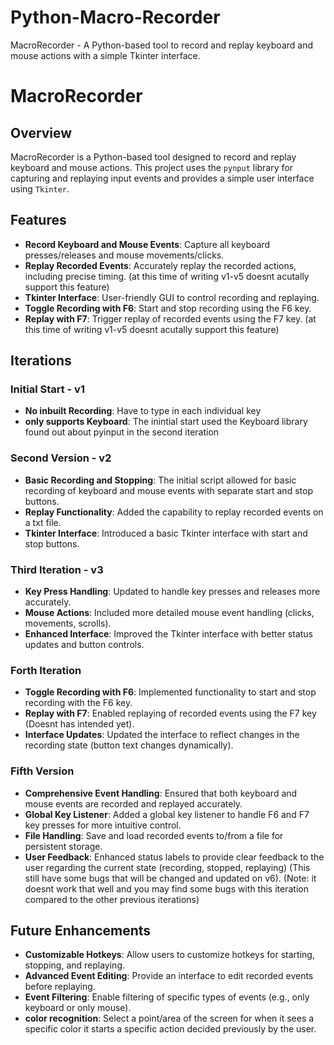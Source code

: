 # Python-Macro-Recorder
MacroRecorder - A Python-based tool to record and replay keyboard and mouse actions with a simple Tkinter interface.


# MacroRecorder

## Overview
MacroRecorder is a Python-based tool designed to record and replay keyboard and mouse actions. This project uses the `pynput` library for capturing and replaying input events and provides a simple user interface using `Tkinter`.

## Features
- **Record Keyboard and Mouse Events**: Capture all keyboard presses/releases and mouse movements/clicks.
- **Replay Recorded Events**: Accurately replay the recorded actions, including precise timing. (at this time of writing v1-v5 doesnt acutally support this feature)
- **Tkinter Interface**: User-friendly GUI to control recording and replaying.
- **Toggle Recording with F6**: Start and stop recording using the F6 key.
- **Replay with F7**: Trigger replay of recorded events using the F7 key. (at this time of writing v1-v5 doesnt acutally support this feature)


## Iterations
### Initial Start - v1
- **No inbuilt Recording**: Have to type in each individual key
- **only supports Keyboard**: The inintial start used the Keyboard library found out about pyinput in the second iteration

### Second Version - v2
- **Basic Recording and Stopping**: The initial script allowed for basic recording of keyboard and mouse events with separate start and stop buttons.
- **Replay Functionality**: Added the capability to replay recorded events on a txt file.
- **Tkinter Interface**: Introduced a basic Tkinter interface with start and stop buttons.

### Third Iteration - v3
- **Key Press Handling**: Updated to handle key presses and releases more accurately.
- **Mouse Actions**: Included more detailed mouse event handling (clicks, movements, scrolls).
- **Enhanced Interface**: Improved the Tkinter interface with better status updates and button controls.

### Forth Iteration 
- **Toggle Recording with F6**: Implemented functionality to start and stop recording with the F6 key.
- **Replay with F7**: Enabled replaying of recorded events using the F7 key (Doesnt has intended yet).
- **Interface Updates**: Updated the interface to reflect changes in the recording state (button text changes dynamically).

### Fifth Version
- **Comprehensive Event Handling**: Ensured that both keyboard and mouse events are recorded and replayed accurately.
- **Global Key Listener**: Added a global key listener to handle F6 and F7 key presses for more intuitive control.
- **File Handling**: Save and load recorded events to/from a file for persistent storage.
- **User Feedback**: Enhanced status labels to provide clear feedback to the user regarding the current state (recording, stopped, replaying) (This still have some bugs that will be changed and updated on v6).
  (Note: it doesnt work that well and you may find some bugs with this iteration compared to the other previous iterations)

## Future Enhancements
- **Customizable Hotkeys**: Allow users to customize hotkeys for starting, stopping, and replaying.
- **Advanced Event Editing**: Provide an interface to edit recorded events before replaying.
- **Event Filtering**: Enable filtering of specific types of events (e.g., only keyboard or only mouse).
- **color recognition**: Select a point/area of the screen for when it sees a specific color it starts a specific action decided previously by the user.
